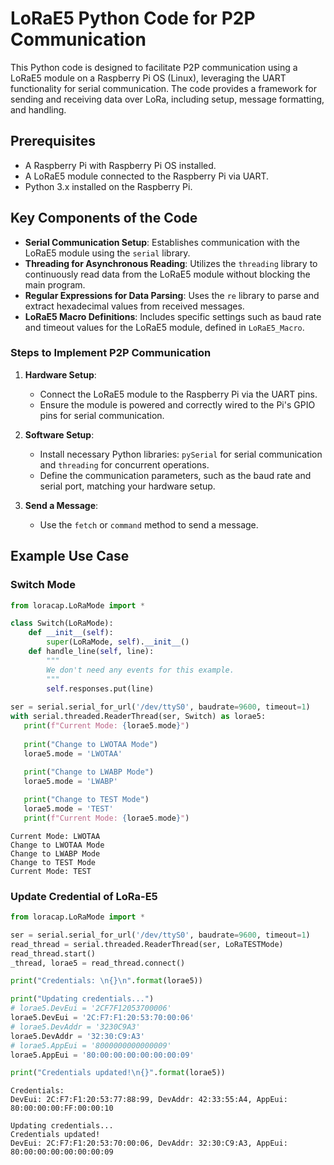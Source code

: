 # LoRaE5 Python Code for P2P Communication

This Python code is designed to facilitate P2P communication using a LoRaE5 module on a Raspberry Pi OS (Linux), leveraging the UART functionality for serial communication. The code provides a framework for sending and receiving data over LoRa, including setup, message formatting, and handling.

## Prerequisites

- A Raspberry Pi with Raspberry Pi OS installed.
- A LoRaE5 module connected to the Raspberry Pi via UART.
- Python 3.x installed on the Raspberry Pi.

## Key Components of the Code

- **Serial Communication Setup**: Establishes communication with the LoRaE5 module using the `serial` library.
- **Threading for Asynchronous Reading**: Utilizes the `threading` library to continuously read data from the LoRaE5 module without blocking the main program.
- **Regular Expressions for Data Parsing**: Uses the `re` library to parse and extract hexadecimal values from received messages.
- **LoRaE5 Macro Definitions**: Includes specific settings such as baud rate and timeout values for the LoRaE5 module, defined in `LoRaE5_Macro`.

### Steps to Implement P2P Communication

1. **Hardware Setup**:
   - Connect the LoRaE5 module to the Raspberry Pi via the UART pins.
   - Ensure the module is powered and correctly wired to the Pi's GPIO pins for serial communication.

2. **Software Setup**:
   - Install necessary Python libraries: `pySerial` for serial communication and `threading` for concurrent operations.
   - Define the communication parameters, such as the baud rate and serial port, matching your hardware setup.

3. **Send a Message**:
   - Use the `fetch` or `command` method to send a message.

## Example Use Case

### Switch Mode
```Python
from loracap.LoRaMode import *

class Switch(LoRaMode):
    def __init__(self):
        super(LoRaMode, self).__init__()
    def handle_line(self, line):
        """
        We don't need any events for this example.
        """
        self.responses.put(line)
 
ser = serial.serial_for_url('/dev/ttyS0', baudrate=9600, timeout=1)
with serial.threaded.ReaderThread(ser, Switch) as lorae5:
   print(f"Current Mode: {lorae5.mode}")
   
   print("Change to LWOTAA Mode")
   lorae5.mode = 'LWOTAA'
   
   print("Change to LWABP Mode")
   lorae5.mode = 'LWABP'

   print("Change to TEST Mode")
   lorae5.mode = 'TEST'
   print(f"Current Mode: {lorae5.mode}")
```
```shell
Current Mode: LWOTAA
Change to LWOTAA Mode
Change to LWABP Mode
Change to TEST Mode
Current Mode: TEST
```
### Update Credential of LoRa-E5
```Python
from loracap.LoRaMode import *

ser = serial.serial_for_url('/dev/ttyS0', baudrate=9600, timeout=1)
read_thread = serial.threaded.ReaderThread(ser, LoRaTESTMode)
read_thread.start()
_thread, lorae5 = read_thread.connect()

print("Credentials: \n{}\n".format(lorae5)) 

print("Updating credentials...")
# lorae5.DevEui = '2CF7F12053700006'
lorae5.DevEui = '2C:F7:F1:20:53:70:00:06'
# lorae5.DevAddr = '3230C9A3'
lorae5.DevAddr = '32:30:C9:A3'
# lorae5.AppEui = '8000000000000009'
lorae5.AppEui = '80:00:00:00:00:00:00:09'

print("Credentials updated!\n{}".format(lorae5))
```
```shell
Credentials: 
DevEui: 2C:F7:F1:20:53:77:88:99, DevAddr: 42:33:55:A4, AppEui: 80:00:00:00:FF:00:00:10

Updating credentials...
Credentials updated!
DevEui: 2C:F7:F1:20:53:70:00:06, DevAddr: 32:30:C9:A3, AppEui: 80:00:00:00:00:00:00:09
```